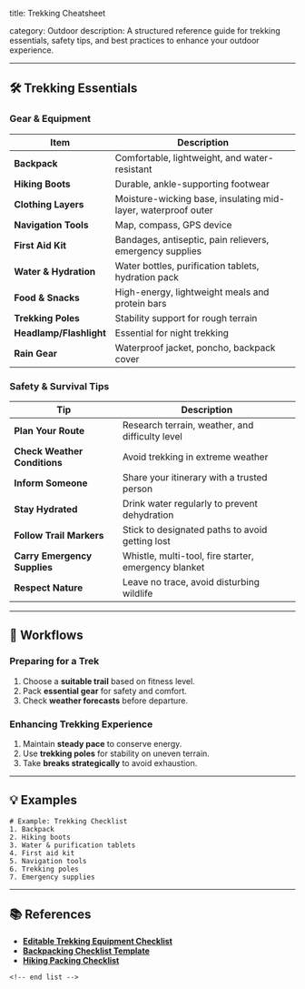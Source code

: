 title: Trekking Cheatsheet

category: Outdoor
description: A structured reference guide for trekking essentials, safety tips, and best practices to enhance your outdoor experience.

---

## 🛠️ Trekking Essentials

### **Gear & Equipment**

| Item                          | Description                                                   |
| ----------------------------- | ------------------------------------------------------------- |
| **Backpack**            | Comfortable, lightweight, and water-resistant                 |
| **Hiking Boots**        | Durable, ankle-supporting footwear                            |
| **Clothing Layers**     | Moisture-wicking base, insulating mid-layer, waterproof outer |
| **Navigation Tools**    | Map, compass, GPS device                                      |
| **First Aid Kit**       | Bandages, antiseptic, pain relievers, emergency supplies      |
| **Water & Hydration**   | Water bottles, purification tablets, hydration pack           |
| **Food & Snacks**       | High-energy, lightweight meals and protein bars               |
| **Trekking Poles**      | Stability support for rough terrain                           |
| **Headlamp/Flashlight** | Essential for night trekking                                  |
| **Rain Gear**           | Waterproof jacket, poncho, backpack cover                     |

### **Safety & Survival Tips**

| Tip                                | Description                                          |
| ---------------------------------- | ---------------------------------------------------- |
| **Plan Your Route**          | Research terrain, weather, and difficulty level      |
| **Check Weather Conditions** | Avoid trekking in extreme weather                    |
| **Inform Someone**           | Share your itinerary with a trusted person           |
| **Stay Hydrated**            | Drink water regularly to prevent dehydration         |
| **Follow Trail Markers**     | Stick to designated paths to avoid getting lost      |
| **Carry Emergency Supplies** | Whistle, multi-tool, fire starter, emergency blanket |
| **Respect Nature**           | Leave no trace, avoid disturbing wildlife            |

---

## 🔄 Workflows

### **Preparing for a Trek**

1. Choose a **suitable trail** based on fitness level.
2. Pack **essential gear** for safety and comfort.
3. Check **weather forecasts** before departure.

### **Enhancing Trekking Experience**

1. Maintain **steady pace** to conserve energy.
2. Use **trekking poles** for stability on uneven terrain.
3. Take **breaks strategically** to avoid exhaustion.

---

## 💡 Examples

```plaintext
# Example: Trekking Checklist
1. Backpack  
2. Hiking boots  
3. Water & purification tablets  
4. First aid kit  
5. Navigation tools  
6. Trekking poles  
7. Emergency supplies  
```

---

## 📚 References

- **[Editable Trekking Equipment Checklist](https://www.etsy.com/listing/1520587576/editable-trekking-equipment-checklist)**
- **[Backpacking Checklist Template](https://www.someka.net/examples/backpacking-checklist/)**
- **[Hiking Packing Checklist](https://www.template.net/edit-online/309780/hiking-packing-checklist)**

```
<!-- end list -->
```
